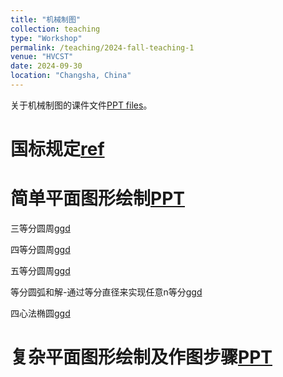 ```yaml
---
title: "机械制图"
collection: teaching
type: "Workshop"
permalink: /teaching/2024-fall-teaching-1
venue: "HVCST"
date: 2024-09-30
location: "Changsha, China"
---
```


关于机械制图的课件文件[PPT files](https://pan.baidu.com/s/1uBgkNZ4krc9SV7Ut3s3G8Q?pwd=r12p)。

国标规定[ref](https://www.mechtool.cn/drawingandaccuracy/index.html)
======

简单平面图形绘制[PPT](http://liu-lei98.github.io/files/MDchap1.pdf)
======

三等分圆周[ggd](https://www.geogebra.org/m/t39dcs29)

四等分圆周[ggd](https://www.geogebra.org/m/e6mkmzec)

五等分圆周[ggd](https://www.geogebra.org/m/sh4mzmap)

等分圆弧和解-通过等分直径来实现任意n等分[ggd](https://www.geogebra.org/m/vxcrq2ds)

四心法椭圆[ggd](https://www.geogebra.org/m/ee9xzbgw)

复杂平面图形绘制及作图步骤[PPT](http://liu-lei98.github.io/files/MDchap1.pdf)
======
